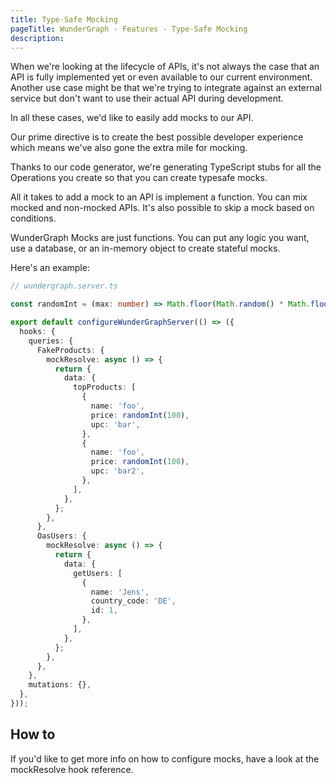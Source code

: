 ```yaml
---
title: Type-Safe Mocking
pageTitle: WunderGraph - Features - Type-Safe Mocking
description:
---
```


When we're looking at the lifecycle of APIs, it's not always the case that an API is fully implemented yet or even available to our current environment.
Another use case might be that we're trying to integrate against an external service but don't want to use their actual API during development.

In all these cases, we'd like to easily add mocks to our API.

Our prime directive is to create the best possible developer experience which means we've also gone the extra mile for mocking.

Thanks to our code generator, we're generating TypeScript stubs for all the Operations you create so that you can create typesafe mocks.

All it takes to add a mock to an API is implement a function.
You can mix mocked and non-mocked APIs.
It's also possible to skip a mock based on conditions.

WunderGraph Mocks are just functions.
You can put any logic you want, use a database, or an in-memory object to create stateful mocks.

Here's an example:

```typescript
// wundergraph.server.ts

const randomInt = (max: number) => Math.floor(Math.random() * Math.floor(max)) + 1;

export default configureWunderGraphServer(() => ({
  hooks: {
    queries: {
      FakeProducts: {
        mockResolve: async () => {
          return {
            data: {
              topProducts: [
                {
                  name: 'foo',
                  price: randomInt(100),
                  upc: 'bar',
                },
                {
                  name: 'foo',
                  price: randomInt(100),
                  upc: 'bar2',
                },
              ],
            },
          };
        },
      },
      OasUsers: {
        mockResolve: async () => {
          return {
            data: {
              getUsers: [
                {
                  name: 'Jens',
                  country_code: 'DE',
                  id: 1,
                },
              ],
            },
          };
        },
      },
    },
    mutations: {},
  },
}));
```

## How to

If you'd like to get more info on how to configure mocks,
have a look at the mockResolve hook reference.
